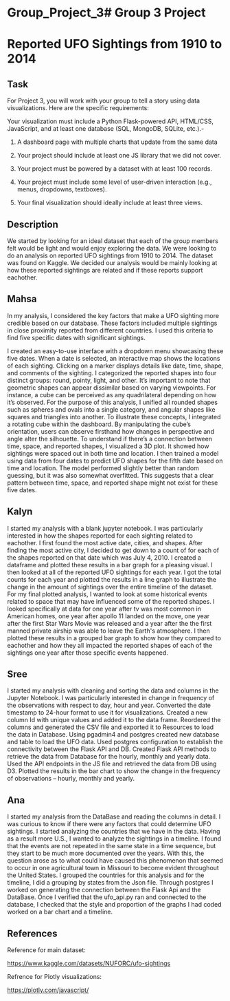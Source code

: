 # Group_Project_3# Group 3 Project

# Reported UFO Sightings from 1910 to 2014

## Task

For Project 3, you will work with your group to tell a story using data visualizations. Here are the specific requirements:

Your visualization must include a Python Flask-powered API, HTML/CSS, JavaScript, and at least one database (SQL, MongoDB, SQLite, etc.).-

1. A dashboard page with multiple charts that update from the same data

2. Your project should include at least one JS library that we did not cover.

3. Your project must be powered by a dataset with at least 100 records.

4. Your project must include some level of user-driven interaction (e.g., menus, dropdowns, textboxes).

5. Your final visualization should ideally include at least three views.

## Description

We started by looking for an ideal dataset that each of the group members felt would be light and would enjoy exploring the data. We were looking to do an analysis on reported UFO sightings from 1910 to 2014. The dataset was found on Kaggle. We decided our analysis would be mainly looking at how these reported sightings are related and if these reports support eachother. 

## Mahsa

In my analysis, I considered the key factors that make a UFO sighting more credible based on our database. These factors included multiple sightings in close proximity reported from different countries. I used this criteria to find five specific dates with significant sightings.

I created an easy-to-use interface with a dropdown menu showcasing these five dates. When a date is selected, an interactive map shows the locations of each sighting. Clicking on a marker displays details like date, time, shape, and comments of the sighting.
I categorized the reported shapes into four distinct groups: round, pointy, light, and other. It’s important to note that geometric shapes can appear dissimilar based on varying viewpoints. For instance, a cube can be perceived as any quadrilateral depending on how it’s observed. For the purpose of this analysis, I unified all rounded shapes such as spheres and ovals into a single category, and angular shapes like squares and triangles into another. To illustrate these concepts, I integrated a rotating cube within the dashboard. By manipulating the cube’s orientation, users can observe firsthand how changes in perspective and angle alter the silhouette.
To understand if there’s a connection between time, space, and reported shapes, I visualized a 3D plot. It showed how sightings were spaced out in both time and location. I then trained a model using data from four dates to predict UFO shapes for the fifth date based on time and location. The model performed slightly better than random guessing, but it was also somewhat overfitted. This suggests that a clear pattern between time, space, and reported shape might not exist for these five dates.

## Kalyn

I started my analysis with a blank jupyter notebook. I was particularly interested in how the shapes reported for each sighting related to eachother. I first found the most active date, cities, and shapes. After finding the most active city, I decided to get down to a count of for each of the shapes reported on that date which was July 4, 2010. I created a dataframe and plotted these results in a bar graph for a pleasing visual. I then looked at all of the reported UFO sightings for each year. I got the total counts for each year and plotted the results in a line graph to illustrate the change in the amount of sightings over the entire timeline of the dataset. For my final plotted analysis, I wanted to look at some historical events related to space that may have influenced some of the reported shapes. I looked specifically at data for one year after tv was most common in American homes, one year after apollo 11 landed on the move, one year after the first Star Wars Movie was released and a year after the the first manned private airship was able to leave the Earth's atmosphere. I then plotted these results in a grouped bar graph to show how they compared to eachother and how they all impacted the reported shapes of each of the sightings one year after those specific events happened.

## Sree

I started my analysis with cleaning and sorting the data and columns in the Jupyter Notebook. I was particularly interested in change in frequency of the observations with respect to day, hour and year. Converted the date timestamp to 24-hour format to use it for visualizations. Created a new column Id with unique values and added it to the data frame. Reordered the columns and generated the CSV file and exported it to Resources to load the data in Database. Using pgadmin4 and postgres created new database and table to load the UFO data. Used postgres configuration to establish the connectivity between the Flask API and DB. Created Flask API methods to retrieve the data from Database for the hourly, monthly and yearly data. Used the API endpoints in the JS file and retrieved the data from DB using D3. Plotted the results in the bar chart to show the change in the frequency of observations – hourly, monthly and yearly.

## Ana

I started my analysis from the DataBase and reading the columns in detail. I was curious to know if there were any factors that could determine UFO sightings. I started analyzing the countries that we have in the data. Having as a result more U.S., I wanted to analyze the sightings in a timeline. I found that the events are not repeated in the same state in a time sequence, but they start to be much more documented over the years. With this, the question arose as to what could have caused this phenomenon that seemed to occur in one agricultural town in Missouri to become evident throughout the United States. 
I grouped the countries for this analysis and for the timeline, I did a grouping by states from the Json file. Through postgres I worked on generating the connection between the Flask Api and the DataBase. Once I verified that the ufo_api.py ran and connected to the database, I checked that the style and proportion of the graphs I had coded worked on a bar chart and a timeline.









## References

Reference for main dataset:

https://www.kaggle.com/datasets/NUFORC/ufo-sightings 

Refrence for Plotly visualizations:

https://plotly.com/javascript/
